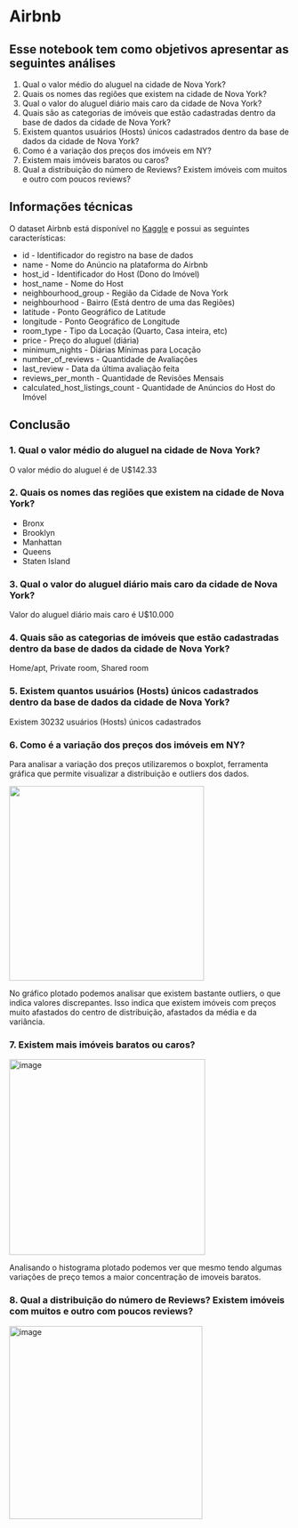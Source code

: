 # Airbnb

## Esse notebook tem como objetivos apresentar as seguintes análises	 

1. Qual o valor médio do aluguel na cidade de Nova York?
2. Quais os nomes das regiões que existem na cidade de Nova York?
3. Qual o valor do aluguel diário mais caro da cidade de Nova York?
4. Quais são as categorias de imóveis que estão cadastradas dentro da base de dados da cidade de Nova York?
5. Existem quantos usuários (Hosts) únicos cadastrados dentro da base de dados da cidade de Nova York?
6. Como é a variação dos preços dos imóveis em NY?
7. Existem mais imóveis baratos ou caros?
8. Qual a distribuição do número de Reviews? Existem imóveis com muitos e
outro com poucos reviews?

## Informações técnicas 

O dataset Airbnb está disponível no [Kaggle](https://www.kaggle.com/datasets/dgomonov/new-york-city-airbnb-open-data/code) e possui as seguintes características:

* id - Identificador do registro na base de dados
* name - Nome do Anúncio na plataforma do Airbnb
* host_id - Identificador do Host (Dono do Imóvel)
* host_name - Nome do Host
* neighbourhood_group - Região da Cidade de Nova York
* neighbourhood - Bairro (Está dentro de uma das Regiões)
* latitude - Ponto Geográfico de Latitude
* longitude - Ponto Geográfico de Longitude
* room_type - Tipo da Locação (Quarto, Casa inteira, etc)
* price - Preço do aluguel (diária)
* minimum_nights - Diárias Mínimas para Locação
* number_of_reviews - Quantidade de Avaliações
* last_review - Data da última avaliação feita
* reviews_per_month - Quantidade de Revisões Mensais
* calculated_host_listings_count - Quantidade de Anúncios do Host do Imóvel

## Conclusão

### 1. Qual o valor médio do aluguel na cidade de Nova York?

O valor médio do aluguel é de  U$142.33

### 2. Quais os nomes das regiões que existem na cidade de Nova York?

* Bronx 
* Brooklyn 
* Manhattan
* Queens
* Staten Island

### 3. Qual o valor do aluguel diário mais caro da cidade de Nova York?

Valor do aluguel diário mais caro é U$10.000

### 4. Quais são as categorias de imóveis que estão cadastradas dentro da base de dados da cidade de Nova York?

Home/apt, Private room, Shared room

### 5. Existem quantos usuários (Hosts) únicos cadastrados dentro da base de dados da cidade de Nova York?

Existem 30232 usuários (Hosts) únicos cadastrados

### 6. Como é a variação dos preços dos imóveis em NY?

Para analisar a variação dos preços utilizaremos o boxplot, ferramenta gráfica que permite visualizar a distribuição e outliers dos dados.

<img src ="https://user-images.githubusercontent.com/79377636/211086374-d37a896c-2556-43f6-9e25-b17f9114330b.png"
     height = "350px"/>

No gráfico plotado podemos analisar que existem bastante outliers, o que indica valores discrepantes. Isso indica que existem imóveis com preços muito afastados do centro de distribuição, afastados da média e da variância. 

### 7. Existem mais imóveis baratos ou caros?

<img width="352" alt="image" src="https://user-images.githubusercontent.com/79377636/211081152-aa6ccf8e-99a1-432a-ba2a-9b0a2b3df94b.png">

Analisando o histograma plotado podemos ver que mesmo tendo algumas variações de preço temos a maior concentração de imoveis baratos.

### 8. Qual a distribuição do número de Reviews? Existem imóveis com muitos e outro com poucos reviews?

<img width="347" alt="image" src="https://user-images.githubusercontent.com/79377636/211081346-ee94e618-46a6-40a3-bd33-c579375065e9.png">

